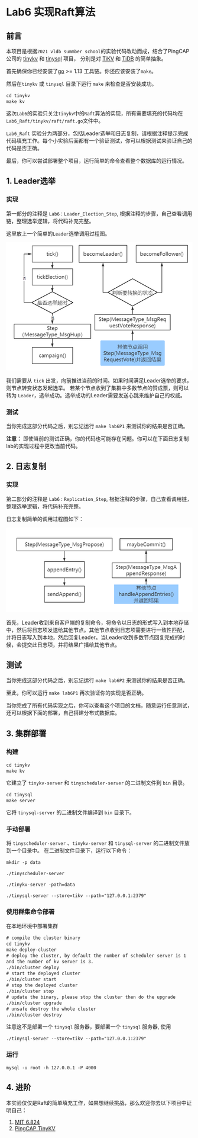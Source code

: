 # Lab6 实现Raft算法

## 前言

本项目是根据`2021 vldb summber school`的实验代码改动而成，结合了PingCAP公司的 [tinykv](https://) 和 [tinysql](https://) 项目，
分别是对 [TiKV]() 和 [TiDB]() 的简单抽象。

首先确保你已经安装了[go](https://golang.org/doc/install) >= 1.13 工具链。你还应该安装了`make`。

然后在`tinykv` 或 `tinysql` 目录下运行 `make` 来检查是否安装成功。

```
cd tinykv
make kv
```

这次`Lab6`的实验只关注`tinykv`中的`Raft`算法的实现，所有需要填充的代码均在`Lab6_Raft/tinykv/raft/raft.go`文件中。

`Lab6_Raft` 实验分为两部分，包括Leader选举和日志复制，请根据注释提示完成代码填充工作。每个小实验后面都有一个验证测试，你可以根据测试来验证自己的代码是否正确。

最后，你可以尝试部署整个项目，运行简单的命令查看整个数据库的运行情况。

## 1. Leader选举

### 实现
第一部分的注释是 `Lab6：Leader_Election_Step`, 根据注释的步骤，自己查看调用链，整理选举逻辑，将代码补充完整。

这里放上一个简单的`Leader`选举调用过程图。

![img.png](docs/image/leader_election.png)

我们需要从 `tick` 出发，向前推进当前的时间。如果时间满足Leader选举的要求，则节点转变状态发起选举。
若某个节点收到了集群中多数节点的赞成票，则可以转为 `Leader`，选举成功。选举成功的Leader需要发送心跳来维护自己的权威。

### 测试
当你完成这部分代码之后，别忘记运行 `make lab6P1` 来测试你的结果是否正确。

**注意：** 即使当前的测试正确，你的代码也可能存在问题。你可以在下面日志复制lab的实现过程中更改当前代码。


## 2. 日志复制

### 实现

第二部分的注释是 `Lab6：Replication_Step`, 根据注释的步骤，自己查看调用链，整理选举逻辑，将代码补充完整。

日志复制简单的调用过程图如下：

![img.png](docs/image/Replication.png)

首先，Leader收到来自客户端的复制命令，将命令以日志的形式写入到本地存储中，然后将日志项发送给其他节点。其他节点收到日志项需要进行一致性匹配，
并将日志写入到本地，然后回复Leader。当Leader收到多数节点回复完成的时候，会提交此日志项，并将结果广播给其他节点。

## 测试

当你完成这部分代码之后，别忘记运行 `make lab6P2` 来测试你的结果是否正确。 

至此，你可以运行 `make lab6P1` 再次验证你的实现是否正确。

当你完成了所有代码实现之后，你可以查看这个项目的文档，随意运行任意测试，还可以根据下面的部署，自己搭建分布式数据库。

## 3. 集群部署

### 构建

```
cd tinykv
make kv
```

它建立了 `tinykv-server` 和 `tinyscheduler-server` 的二进制文件到 `bin` 目录。

```
cd tinysql
make server
```
它将 `tinysql-server` 的二进制文件编译到 `bin` 目录下。


### 手动部署

将 `tinyscheduler-server` 、`tinykv-server` 和 `tinysql-server` 的二进制文件放到一个目录中。
在二进制文件目录下，运行以下命令：

```
mkdir -p data
```

```
./tinyscheduler-server
```

```
./tinykv-server -path=data
```

```
./tinysql-server --store=tikv --path="127.0.0.1:2379"
```

### 使用群集命令部署

在本地环境中部署集群

```
# compile the cluster binary
cd tinykv
make deploy-cluster
# deploy the cluster, by default the number of scheduler server is 1 and the number of kv server is 3.
./bin/cluster deploy
# start the deployed cluster
./bin/cluster start
# stop the deployed cluster
./bin/cluster stop
# update the binary, please stop the cluster then do the upgrade
./bin/cluster upgrade
# unsafe destroy the whole cluster
./bin/cluster destroy
```

注意这不是部署一个 `tinysql` 服务器，要部署一个 `tinysql` 服务器, 使用
```
./tinysql-server --store=tikv --path="127.0.0.1:2379"
```

### 运行

```
mysql -u root -h 127.0.0.1 -P 4000
```


## 4. 进阶

本实验仅仅是Raft的简单填充工作，如果想继续挑战，那么欢迎你去以下项目中证明自己：

1. [MIT 6.824](https://pdos.csail.mit.edu/6.824/schedule.html)
2. [PingCAP TinyKV](https://github.com/tidb-incubator/tinykv)
